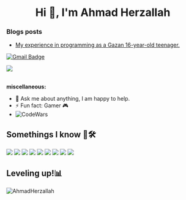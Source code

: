 <h1 align="center">Hi 👋, I'm Ahmad Herzallah</h1>

### Blogs posts

<!-- BLOG-POST-LIST:START -->
- [My experience in programming as a Gazan 16-year-old teenager.](https://aherzallah.medium.com/my-experience-in-programming-as-a-gazan-16-year-old-teenager-81178dfa1147?source=rss-1cfe80ab7c54------2)
<!-- BLOG-POST-LIST:END -->

[![Gmail Badge](https://img.shields.io/badge/-ahmad.ehabherzallah@gmail.com-c14438?style=flat-square&logo=Gmail&logoColor=white&link=mailto:ahmedpalhr0595@gmail.com)](mailto:ahmad.ehabherzallah@gmail.com)

![](https://visitor-badge.glitch.me/badge?page_id=AhmadHerzallah.AhmadHerzallah)
<br />
<br />

**miscellaneous:**

- 💬 Ask me about anything, I am happy to help.
- ⚡ Fun fact: Gamer 🎮
- ![CodeWars](https://www.codewars.com/users/ahmd/badges/micro)

## Somethings I know 🤔🛠️

![](https://img.shields.io/badge/Linux-informational?style=flat&logo=linux&logoColor=white&color=E95420)
![](https://img.shields.io/badge/Windows-informational?style=flat&logo=windows&logoColor=white&color=blue)
![](https://img.shields.io/badge/GitHub-informational?style=flat&logo=github&logoColor=white&color=181717)
![](https://img.shields.io/badge/-Git-informational?style=flat&logo=git&logoColor=white&color=F05032)
![](https://img.shields.io/badge/Visual%20Studio%20Code-blue.svg?logo=visual-studio-code)
![](https://img.shields.io/badge/Python-informational?style=flat&logo=python&logoColor=white&color=3776AB)
![](https://img.shields.io/badge/Javascript-informational?style=flat&logo=Javascript&logoColor=F7E018&color=000000)
![](https://img.shields.io/badge/React-informational?style=flat&logo=React&logoColor=white&color=222222)
![](https://img.shields.io/badge/vuejs-style=flat)

## Leveling up!📊

<img src="https://github-readme-stats.vercel.app/api?username=AhmadHerzallah&show_icons=true&theme=gotham" alt="AhmadHerzallah">
